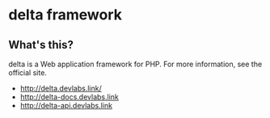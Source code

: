delta framework
===============

What's this?
------------
delta is a Web application framework for PHP.
For more information, see the official site.

 * http://delta.devlabs.link/
 * http://delta-docs.devlabs.link
 * http://delta-api.devlabs.link
